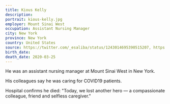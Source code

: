 ```yaml
---
title: Kious Kelly
description: 
portrait: kious-kelly.jpg
employer: Mount Sinai West
occupation: Assistant Nursing Manager
city: New York
province: New York
country: United States
source: https://twitter.com/_esaliba/status/1243014695390515207, https://twitter.com/_esaliba/status/1243290056107929600, https://www.nbcnews.com/health/health-care/there-s-only-going-be-more-nyc-nurse-dies-after-n1169586
birth_date: 
death_date: 2020-03-25
---
```


He was an assistant nursing manager at Mount Sinai West in New York. 

His colleagues say he was caring for COVID19 patients. 

Hospital confirms he died: "Today, we lost another hero — a compassionate colleague, friend and selfless caregiver."